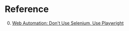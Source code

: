 # Reference

0. [Web Automation: Don't Use Selenium, Use Playwright](https://new.pythonforengineers.com/blog/web-automation-dont-use-selenium-use-playwright/)

